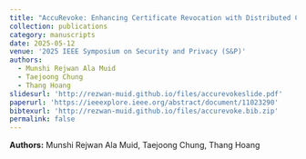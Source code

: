 ```yaml
---
title: "AccuRevoke: Enhancing Certificate Revocation with Distributed Cryptographic Accumulators"
collection: publications
category: manuscripts
date: 2025-05-12
venue: '2025 IEEE Symposium on Security and Privacy (S&P)'
authors:
  - Munshi Rejwan Ala Muid
  - Taejoong Chung
  - Thang Hoang
slidesurl: 'http://rezwan-muid.github.io/files/accurevokeslide.pdf'
paperurl: 'https://ieeexplore.ieee.org/abstract/document/11023290'
bibtexurl: 'http://rezwan-muid.github.io/files/accurevoke.bib.zip'
permalink: false
---
```

**Authors:** Munshi Rejwan Ala Muid, Taejoong Chung, Thang Hoang
